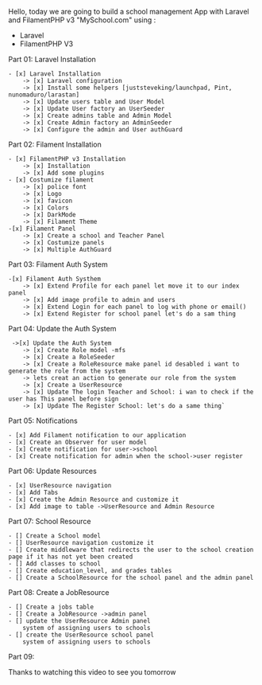 Hello,
today we are going to build a school management App with Laravel and FilamentPHP v3 "MySchool.com"
using :
- Laravel
- FilamentPHP V3


Part 01: Laravel Installation

	- [x] Laravel Installation
		-> [x] Laravel configuration
		-> [x] Install some helpers [juststeveking/launchpad, Pint, nunomaduro/larastan]
		-> [x] Update users table and User Model
		-> [x] Update User factory an UserSeeder
		-> [x] Create admins table and Admin Model
		-> [x] Create Admin factory an AdminSeeder
		-> [x] Configure the admin and User authGuard

Part 02: Filament Installation

	- [x] FilamentPHP v3 Installation
		-> [x] Installation
		-> [x] Add some plugins
	- [x] Costumize filament
		-> [x] police font
		-> [x] Logo
		-> [x] favicon
		-> [x] Colors
		-> [x] DarkMode
		-> [x] Filament Theme
	-[x] Filament Panel
		-> [x] Create a school and Teacher Panel
		-> [x] Costumize panels
		-> [x] Multiple AuthGuard

Part 03: Filament Auth System

	-[x] Filament Auth Systhem
		-> [x] Extend Profile for each panel let move it to our index panel
		-> [x] Add image profile to admin and users
		-> [x] Extend Login for each panel to log with phone or email()
		-> [x] Extend Register for school panel let's do a sam thing

Part 04: Update the Auth System
        
     ->[x] Update the Auth System
        -> [x] Create Role model -mfs
        -> [x] Create a RoleSeeder
        -> [x] Create a RoleResource make panel id desabled i want to generate the role from the system
        -> lets creat an action to generate our role from the system
        -> [x] Create a UserResource
        -> [x] Update The login Teacher and School: i wan to check if the user has This panel before sign
        -> [x] Update The Register School: let's do a same thing`

Part 05: Notifications

    - [x] Add Filament notification to our application
    - [x] Create an Observer for user model
    - [x] Create notification for user->school
    - [x] Create notification for admin when the school->user register

Part 06: Update Resources

    - [x] UserResource navigation
    - [x] Add Tabs
    - [x] Create the Admin Resource and customize it
    - [x] Add image to table ->UserResource and Admin Resource

Part 07: School Resource

    - [] Create a School model
    - [] UserResource navigation customize it
    - [] Create middleware that redirects the user to the school creation page if it has not yet been created
    - [] Add classes to school
    - [] Create education_level, and grades tables
    - [] Create a SchoolResource for the school panel and the admin panel

Part 08: Create a JobResource

    - [] Create a jobs table
    - [] Create a JobResource ->admin panel
    - [] update the UserResource Admin panel
        system of assigning users to schools
    - [] create the UserResource school panel
        system of assigning users to schools

Part 09:


Thanks to watching this video to see you tomorrow